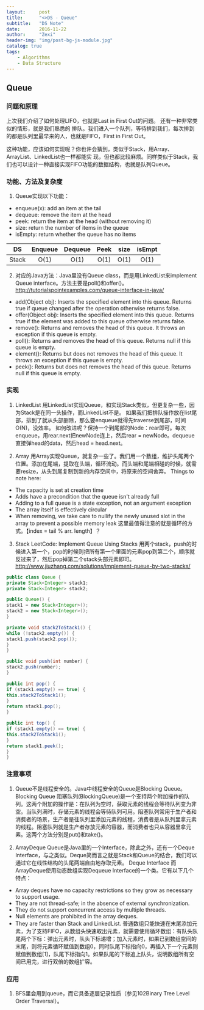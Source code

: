 ```yaml
---
layout:     post
title:      "<>DS - Queue"
subtitle:   "DS Note"
date:       2016-11-22
author:     "Zexi"
header-img: "img/post-bg-js-module.jpg"
catalog: true
tags:
    - Algorithms
    - Data Structure
---
```




## Queue

### 问题和原理
上次我们介绍了如何处理LIFO，也就是Last in First Out的问题。 还有一种非常类似的情形，就是我们熟悉的 排队。我们进入一个队列，等待排到我们，每次排到的都是队列里最早来的人，也就是FIFO，First in First Out。
 
这种功能，应该如何实现呢？你也许会猜到，类似于Stack，用Array、ArrayList、LinkedList也一样都能实 现，但也都比较麻烦。同样类似于Stack，我们也可以设计一种直接实现FIFO功能的数据结构，也就是队列Queue。

### 功能、方法及复杂度

1. Queue实现以下功能：
*	enqueue(x): add an item at the tail
*	dequeue: remove the item at the head
*	peek: return the item at the head (without removing it)
*	size: return the number of items in the queue
*	isEmpty: return whether the queue has no items

| DS    | Enqueue | Dequeue | Peek | size | isEmpt |
|:-----:|:-------:|:-------:|:----:|:----:|:------:|
| Stack | O(1)    | O(1)    |O(1)  |O(1)  |O(1)    |

2. 对应的Java方法：Java里没有Queue class，而是用LinkedList来implement Queue interface。方法主要是poll()和offer()。
http://tutorialspointexamples.com/queue-interface-in-java/
*	add(Object obj): Inserts the specified element into this queue. Returns true if queue changed after the operation otherwise returns false.
*	offer(Object obj): Inserts the specified element into this queue. Returns true if the element was added to this queue otherwise returns false.
*	remove(): Returns and removes the head of this queue. It throws an exception if this queue is empty.
*	poll(): Returns and removes the head of this queue. Returns null if this queue is empty.
*	element(): Returns but does not removes the head of this queue. It throws an exception if this queue is empty.
*	peek(): Returns but does not removes the head of this queue. Returns null if this queue is empty.
### 实现

1.	LinkedList 用LinkedList实现Queue，和实现Stack类似，但更复杂一些，因为Stack是在同一头操作，而LinkedList不是。 如果我们把排队操作放在list尾部，排到了就从头部删除，那么要enqueue就得先traverse到尾部，时间O(N)，没效率。 如何改进呢？保持一个到尾部的Node：rear即可。每次enqueue，用rear.next把newNode连上，然后rear = newNode。dequeue直接弹head的data，然后head = head.next。

2.	Array
用Array实现Queue，就复杂一些了。我们用一个数组，维护头尾两个位置。添加在尾端，提取在头端，循环流动。而头端和尾端相碰的时候，就需要resize，从头到尾复制到新的内存空间中，将原来的空间舍弃。
Things to note here:
- The capacity is set at creation time
- Adds have a precondition that the queue isn't already full
- Adding to a full queue is a state exception, not an argument exception
- The array itself is effectively circular
- When removing, we take care to nullify the newly unused slot in the array to prevent a possible memory leak
这里最值得注意的就是循环的方式。【index = tail % arr. length】？

3.	Stack
LeetCode: Implement Queue Using Stacks
用两个stack，push的时候进入第一个，pop的时候则把所有第一个里面的元素pop到第二个，顺序就反过来了，然后pop掉第二个stack头部元素即可。
http://www.jiuzhang.com/solutions/implement-queue-by-two-stacks/

```java
public class Queue {
private Stack<Integer> stack1;
private Stack<Integer> stack2;

public Queue() {
stack1 = new Stack<Integer>();
stack2 = new Stack<Integer>();
}

private void stack2ToStack1() {
while (!stack2.empty()) {
stack1.push(stack2.pop());
}
}

public void push(int number) {
stack2.push(number);
}

public int pop() {
if (stack1.empty() == true) {
this.stack2ToStack1();
}
return stack1.pop();
}

public int top() {
if (stack1.empty() == true) {
this.stack2ToStack1();
}
return stack1.peek();
}
}
```
### 注意事项

1.	Queue不是线程安全的。Java中线程安全的Queue是Blocking Queue。 Blocking Queue 阻塞队列(BlockingQueue)是一个支持两个附加操作的队列。这两个附加的操作是：在队列为空时，获取元素的线程会等待队列变为非空。当队列满时，存储元素的线程会等待队列可用。阻塞队列常用于生产者和消费者的场景，生产者是往队列里添加元素的线程，消费者是从队列里拿元素的线程。阻塞队列就是生产者存放元素的容器，而消费者也只从容器里拿元素。这两个方法分别是put()和take()。

2.	ArrayDeque Queue是Java里的一个Interface，除此之外，还有一个Deque Interface，与之类似。Deque简而言之就是Stack和Queue的结合，我们可以通过它在线性结构的头尾两端自由地存取元素。 Deque Interface
而ArrayDeque使用动态数组实现Dequeue Interface的一个类。它有以下几个特点：
*	Array deques have no capacity restrictions so they grow as necessary to support usage.
*	They are not thread-safe; in the absence of external synchronization.
*	They do not support concurrent access by multiple threads.
*	Null elements are prohibited in the array deques.
*	They are faster than Stack and LinkedList.
普通数组只能快速在末尾添加元素，为了支持FIFO，从数组头快速取出元素，就需要使用循环数组：有队头队尾两个下标：弹出元素时，队头下标递增；加入元素时，如果已到数组空间的末尾，则将元素循环赋值到数组0，同时队尾下标指向0，再插入下一个元素则赋值到数组[1]，队尾下标指向1。如果队尾的下标追上队头，说明数组所有空间已用完，进行双倍的数组扩容。

### 应用

1.	BFS里会用到queue，而它具备逐层记录性质（参见102Binary Tree Level Order Traversal）。
